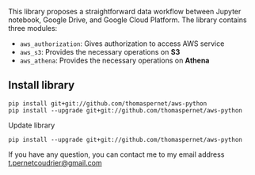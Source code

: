 
This library proposes a straightforward data workflow between Jupyter notebook, Google Drive, and Google Cloud Platform. The library contains three modules:

- `aws_authorization`: Gives authorization to access AWS service
- `aws_s3`: Provides the necessary operations on **S3**
- `aws_athena`:  Provides the necessary operations on **Athena**

## Install library

```
pip install git+git://github.com/thomaspernet/aws-python
pip install --upgrade git+git://github.com/thomaspernet/aws-python
```

Update library
```
pip install --upgrade git+git://github.com/thomaspernet/aws-python
```


If you have any question, you can contact me to my email address [t.pernetcoudrier@gmail.com](t.pernetcoudrier@gmail.com)
